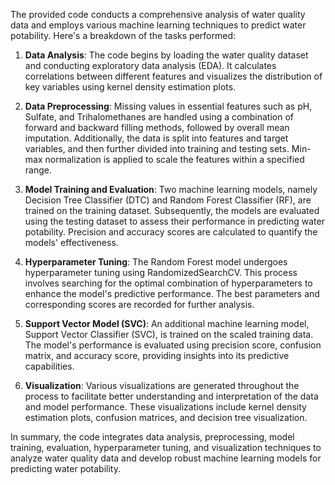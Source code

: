 The provided code conducts a comprehensive analysis of water quality data and employs various machine learning techniques to predict water potability. Here's a breakdown of the tasks performed:

1. **Data Analysis**: The code begins by loading the water quality dataset and conducting exploratory data analysis (EDA). It calculates correlations between different features and visualizes the distribution of key variables using kernel density estimation plots.

2. **Data Preprocessing**: Missing values in essential features such as pH, Sulfate, and Trihalomethanes are handled using a combination of forward and backward filling methods, followed by overall mean imputation. Additionally, the data is split into features and target variables, and then further divided into training and testing sets. Min-max normalization is applied to scale the features within a specified range.

3. **Model Training and Evaluation**: Two machine learning models, namely Decision Tree Classifier (DTC) and Random Forest Classifier (RF), are trained on the training dataset. Subsequently, the models are evaluated using the testing dataset to assess their performance in predicting water potability. Precision and accuracy scores are calculated to quantify the models' effectiveness.

4. **Hyperparameter Tuning**: The Random Forest model undergoes hyperparameter tuning using RandomizedSearchCV. This process involves searching for the optimal combination of hyperparameters to enhance the model's predictive performance. The best parameters and corresponding scores are recorded for further analysis.

5. **Support Vector Model (SVC)**: An additional machine learning model, Support Vector Classifier (SVC), is trained on the scaled training data. The model's performance is evaluated using precision score, confusion matrix, and accuracy score, providing insights into its predictive capabilities.

6. **Visualization**: Various visualizations are generated throughout the process to facilitate better understanding and interpretation of the data and model performance. These visualizations include kernel density estimation plots, confusion matrices, and decision tree visualization.

In summary, the code integrates data analysis, preprocessing, model training, evaluation, hyperparameter tuning, and visualization techniques to analyze water quality data and develop robust machine learning models for predicting water potability.
